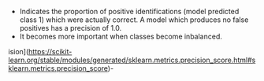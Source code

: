 - Indicates the proportion of positive identifications (model predicted class 1) which were actually correct. A model which produces no false positives has a precision of 1.0.
- It becomes more important when classes become inbalanced.

ision](https://scikit-learn.org/stable/modules/generated/sklearn.metrics.precision_score.html#sklearn.metrics.precision_score)- 